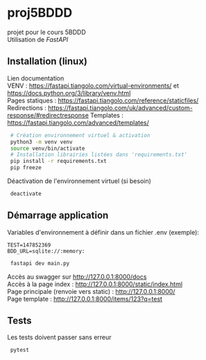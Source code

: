 # proj5BDDD

projet pour le cours 5BDDD  
Utilisation de _FastAPI_

## Installation (linux)
Lien documentation  
VENV : https://fastapi.tiangolo.com/virtual-environments/ et https://docs.python.org/3/library/venv.html  
Pages statiques : https://fastapi.tiangolo.com/reference/staticfiles/  
Redirections : https://fastapi.tiangolo.com/uk/advanced/custom-response/#redirectresponse
Templates : https://fastapi.tiangolo.com/advanced/templates/  

```bash
 # Création environnement virtuel & activation
 python3 -m venv venv
 source venv/bin/activate
 # Installation librairies listées dans 'requirements.txt'
 pip install -r requirements.txt
 pip freeze
```

Déactivation de l'environnement virtuel (si besoin)
```bash
 deactivate 
```

## Démarrage application

Variables d'environnement à définir dans un fichier .env (exemple): 
```text
TEST=147852369
BDD_URL=sqlite://:memory:
```

```bash
 fastapi dev main.py
```

Accès au swagger sur http://127.0.0.1:8000/docs  
Accès à la page index : http://127.0.0.1:8000/static/index.html  
Page principale (renvoie vers static) : http://127.0.0.1:8000/  
Page template : http://127.0.0.1:8000/items/123?q=test  

## Tests
Les tests doivent passer sans erreur
```bash
 pytest
```
